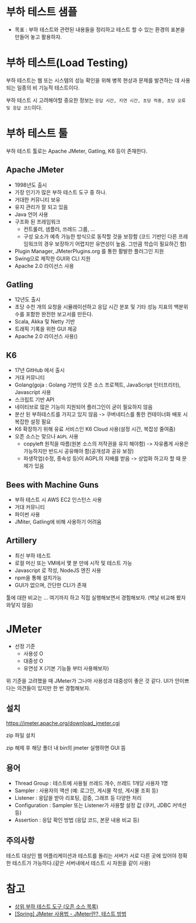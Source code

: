 # 부하 테스트 샘플

- 목표 : 부하 테스트와 관련된 내용들을 정리하고 테스트 할 수 있는 환경의 표본을 만들어 놓고 활용하자.

# 부하 테스트(Load Testing)
 
부하 테스트는 웹 또는 시스템의 성능 확인을 위해 병목 현상과 문제를 발견하는 데 사용되는 일종의 비 기능적 테스트이다.

부하 테스트 시 고려해야할 중요한 정보는 `응답 시간, 지연 시간, 초당 적중, 초당 오류 및 응답 코드`이다.

# 부하 테스트 툴

부하 테스트 툴로는 Apache JMeter, Gatling, K6 등이 존재한다.

## Apache JMeter

- 1998년도 출시
- 가장 인기가 많은 부하 테스트 도구 중 하나.
- 거대한 커뮤니티 보유
- 유지 관리가 잘 되고 있음
- Java 언어 사용
- 구조화 된 프레임워크
  - 컨트롤러, 샘플러, 쓰레드 그룹, ...
  - 구성 요소가 예측 가능한 방식으로 동작할 것을 보장함 (코드 기반인 다른 프레임워크의 경우 보장하기 어렵지만 유연성이 높음. 그만큼 학습이 필요하긴 함)
- Plugin Manager, JMeterPlugins.org 를 통한 활발한 플러그인 지원
- Swing으로 제작한 GUI와 CLI 지원
- Apache 2.0 라이선스 사용

## Gatling

- 12년도 출시
- 초당 수천 개의 요청을 시뮬레이션하고 응답 시간 분포 및 기타 성능 지표의 백분위 수를 포함한 완전한 보고서를 만든다.
- Scala, Akka 및 Netty 기반
- 트래픽 기록을 위한 GUI 제공
- Apache 2.0 라이선스 사용()

## K6

- 17년 GitHub 에서 출시
- 거대 커뮤니티
- Golang(goja : Golang 기반의 오픈 소스 프로젝트, JavaScript 인터프리터), Javascript 사용
- 스크립트 기반 API
- 네이티브로 많은 기능이 지원되어 플러그인이 굳이 필요하지 않음
- 분산 된 부하테스트를 가지고 있지 않음 -> 쿠버네티스를 통한 컨테이너화 배포 시 복잡한 설정 필요
- K6 확장하기 위해 유료 서비스인 K6 Cloud 사용(설정 시간, 복잡성 줄여줌)
- 오픈 소스는 맞으나 `AGPL` 사용
  - copyleft 원칙을 따름(원본 소스의 저작권을 유지 해야함) -> 자유롭게 사용은 가능하지만 반드시 공유해야 함(공개성과 공유 보장)
  - 파생작업(수정, 종속성 등)이 AGPL의 지배를 받음 -> 상업화 하고자 할 때 문제가 있음

## Bees with Machine Guns

- 부하 테스트 시 AWS EC2 인스턴스 사용
- 거대 커뮤니티
- 파이썬 사용
- JMiter, Gatling에 비해 사용하기 어려움

## Artillery

- 최신 부하 테스트
- 로컬 머신 또는 VM에서 몇 분 만에 시작 및 테스트 가능
- Javascript 로 작성, NodeJS 엔진 사용
- npm을 통해 설치가능
- GUI가 없으며, 간단한 CLI가 존재

툴에 대한 비교는 ... 여기까지 하고 직접 실행해보면서 경험해보자. (백날 비교해 봤자 와닿지 않음)

# JMeter

- 선정 기준
  - 사용성 O
  - 대중성 O
  - 유연성 X (기본 기능들 부터 사용해보자)

위 기준을 고려했을 때 JMeter가 그나마 사용성과 대중성이 좋은 것 같다. UI가 안이쁘다는 의견들이 있지만 한 번 경험해보자.

## 설치

https://jmeter.apache.org/download_jmeter.cgi

zip 파일 설치

zip 해제 후 해당 폴더 내 bin의 jmeter 실행하면 GUI 뜸 

## 용어

- Thread Group : 테스트에 사용될 쓰레드 개수, 쓰레드 1개당 사용자 1명
- Sampler : 사용자의 액션 (예: 로그인, 게시물 작성, 게시물 조회 등)
- Listener : 응답을 받아 리포팅, 검증, 그래프 등 다양한 처리
- Configuration : Sampler 또는 Listener가 사용할 설정 값 (쿠키, JDBC 커넥션 등)
- Assertion : 응답 확인 방법 (응답 코드, 본문 내용 비교 등)

## 주의사항

테스트 대상인 웹 어플리케이션과 테스트를 돌리는 서버가 서로 다른 곳에 있어야 정확한 테스트가 가능하다.(같은 서버내에서 테스트 시 자원을 같이 사용)  

# 참고

- [상위 부하 테스트 도구 (오픈 소스 목록)](https://loadfocus.com/ko-kr/load-testing-tools-open-source#beeswithmachineguns)
- [[Spring] JMeter 사용법 - JMeter란?, 테스트 방법](https://effortguy.tistory.com/164)